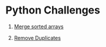# Python Challenges

1) [Merge sorted arrays](merge_sorted_arrays.md)

2) [Remove Duplicates](remove_duplicates.md)